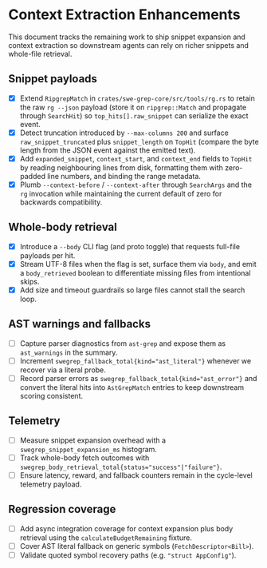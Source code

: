 # Context Extraction Enhancements

This document tracks the remaining work to ship snippet expansion and context extraction
so downstream agents can rely on richer snippets and whole-file retrieval.

## Snippet payloads

- [x] Extend `RipgrepMatch` in `crates/swe-grep-core/src/tools/rg.rs` to retain the raw `rg --json`
      payload (store it on `ripgrep::Match` and propagate through `SearchHit`) so
      `top_hits[].raw_snippet` can serialize the exact event.
- [x] Detect truncation introduced by `--max-columns 200` and surface
      `raw_snippet_truncated` plus `snippet_length` on `TopHit` (compare the byte
      length from the JSON event against the emitted text).
- [x] Add `expanded_snippet`, `context_start`, and `context_end` fields to `TopHit`
      by reading neighbouring lines from disk, formatting them with zero-padded line
      numbers, and binding the range metadata.
- [x] Plumb `--context-before` / `--context-after` through `SearchArgs` and the `rg`
      invocation while maintaining the current default of zero for backwards compatibility.

## Whole-body retrieval

- [x] Introduce a `--body` CLI flag (and proto toggle) that requests full-file payloads per hit.
- [x] Stream UTF-8 files when the flag is set, surface them via `body`, and emit a
      `body_retrieved` boolean to differentiate missing files from intentional skips.
- [x] Add size and timeout guardrails so large files cannot stall the search loop.

## AST warnings and fallbacks

- [ ] Capture parser diagnostics from `ast-grep` and expose them as `ast_warnings` in the summary.
- [ ] Increment `swegrep_fallback_total{kind="ast_literal"}` whenever we recover via a literal probe.
- [ ] Record parser errors as `swegrep_fallback_total{kind="ast_error"}` and convert the literal hits
      into `AstGrepMatch` entries to keep downstream scoring consistent.

## Telemetry

- [ ] Measure snippet expansion overhead with a `swegrep_snippet_expansion_ms` histogram.
- [ ] Track whole-body fetch outcomes with `swegrep_body_retrieval_total{status="success"|"failure"}`.
- [ ] Ensure latency, reward, and fallback counters remain in the cycle-level telemetry payload.

## Regression coverage

- [ ] Add async integration coverage for context expansion plus body retrieval using the
      `calculateBudgetRemaining` fixture.
- [ ] Cover AST literal fallback on generic symbols (`FetchDescriptor<Bill>`).
- [ ] Validate quoted symbol recovery paths (e.g. `"struct AppConfig"`).
